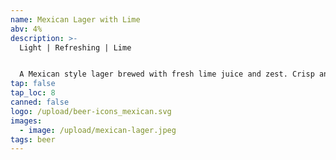 ```yaml
---
name: Mexican Lager with Lime
abv: 4%
description: >-
  Light | Refreshing | Lime


  A Mexican style lager brewed with fresh lime juice and zest. Crisp and refreshing. Perfect for the heat.
tap: false
tap_loc: 8
canned: false
logo: /upload/beer-icons_mexican.svg
images:
  - image: /upload/mexican-lager.jpeg
tags: beer
---
```

